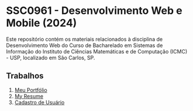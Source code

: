 # SSC0961 - Desenvolvimento Web e Mobile (2024)

Este repositório contém os materiais relacionados à disciplina de Desenvolvimento Web do Curso de Bacharelado em Sistemas de Informação do Instituto de Ciências Matemáticas e de Computação (ICMC) - USP, localizado em São Carlos, SP.

## Trabalhos

1. [Meu Portfólio](https://niltonjr80.github.io/dev-web/meu-portfolio/)
2. [My Resume](https://niltonjr80.github.io/dev-web/myresume/)
3. [Cadastro de Usuário](https://niltonjr80.github.io/dev-web/cadastro-usuario/)
